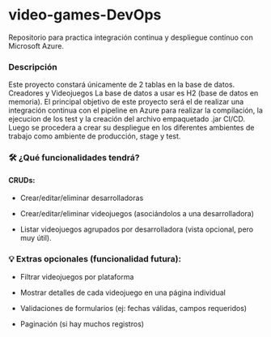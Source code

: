 # video-games-DevOps
Repositorio para practica integración continua y despliegue continuo con Microsoft Azure.

### Descripción
Este proyecto constará únicamente de 2 tablas en la base de datos. Creadores y Videojuegos
La base de datos a usar es H2 (base de datos en memoria).
El principal objetivo de este proyecto será el de realizar una integración continua con el pipeline en Azure
para realizar la compilación, la ejecucion de los test y la creación del archivo empaquetado .jar CI/CD.
Luego se procedera a crear su despliegue en los diferentes ambientes de trabajo como ambiente de producción, stage y test.

### 🛠️ ¿Qué funcionalidades tendrá?
#### CRUDs:

- Crear/editar/eliminar desarrolladoras

- Crear/editar/eliminar videojuegos (asociándolos a una desarrolladora)

- Listar videojuegos agrupados por desarrolladora (vista opcional, pero muy útil).

### 💡 Extras opcionales (funcionalidad futura):

- Filtrar videojuegos por plataforma

- Mostrar detalles de cada videojuego en una página individual

- Validaciones de formularios (ej: fechas válidas, campos requeridos)

- Paginación (si hay muchos registros)